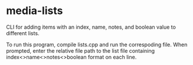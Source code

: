 # media-lists
CLI for adding items with an index, name, notes, and boolean value to different lists.

To run this program, compile lists.cpp and run the correspoding file. When prompted, enter the relative file path to the list file containing index<>name<>notes<>boolean format on each line.

